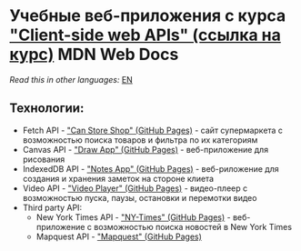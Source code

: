 # Учебные веб-приложения с курса ["Client-side web APIs" (ссылка на курс)](https://developer.mozilla.org/en-US/docs/Learn/JavaScript/Client-side_web_APIs) MDN Web Docs

*Read this in other languages:* [EN](https://github.com/MelnikovAleksei/api-study-tasks/blob/master/README.EN.md) 

## Технологии: 
  * Fetch API - ["Can Store Shop" (GitHub Pages)](https://melnikovaleksei.github.io/api-study-tasks/canStore/index.html) - сайт супермаркета с возможностью поиска товаров и фильтра по их категориям 
  * Canvas API - ["Draw App" (GitHub Pages)](https://melnikovaleksei.github.io/api-study-tasks/drawing-graphics/canvas/2_canvas_drawApp/2_canvas_drawApp.html) - веб-приложение для рисования 
  * IndexedDB API - ["Notes App" (GitHub Pages)](https://melnikovaleksei.github.io/api-study-tasks/client-side_storage/indexedDB/indexedDB-notes-demo/) - веб-риложение для создания и хранения заметок на стороне клиета 
  * Video API - ["Video Player" (GitHub Pages)](https://melnikovaleksei.github.io/api-study-tasks/audio-video/index.html) - видео-плеер с возможностью пуска, паузы, остановки и перемотки видео 
  * Third party API: 
    * New York Times API - ["NY-Times" (GitHub Pages)](https://melnikovaleksei.github.io/api-study-tasks/thirdPartyApi/ny-times-api/index.html) - веб-приложение с возможностью поиска новостей в New York Times 
    * Mapquest API - ["Mapquest" (GitHub Pages)](https://melnikovaleksei.github.io/api-study-tasks/thirdPartyApi/map/index.html)
